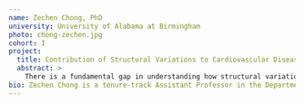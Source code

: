 ```yaml
---
name: Zechen Chong, PhD
university: University of Alabama at Birmingham
photo: chong-zechen.jpg
cohort: I
project:
  title: Contribution of Structural Variations to Cardiovascular Diseases on the BDC Ecosystem
  abstract: >
    There is a fundamental gap in understanding how structural variations contribute to Cardiovascular Diseases (CVDs) with complex traits. There is an urgent need to fill this gap in knowledge. Without having it, SVs may be omitted as potential targets for precision cardiovascular medicine. The goals of the proposal are to systematically and comprehensively characterize SVs and their contribution to the phenotypes in TOPMed GOLDN and HyperGEN projects, which involve more than 3,000 CVD patients and have multiple data types. By taking advantage of the BDC ecosystem, we expect to establish the association between SVs and CVDs.
bio: Zechen Chong is a tenure-track Assistant Professor in the Department of Genetics and Informatics Institute of the University of Alabama at Birmingham (UAB). He has been working in the field of Bioinformatics/Genomics for more than a decade and has accumulated extensive experience in genetics, genomics, epigenomics, molecular evolution and population genetics. Chong’s research focuses on developing novel algorithms applied to sequencing data and applying innovative computational approaches to solving hypothesis-driven biological questions. In particular, his group is focusing on characterization, mechanisms, and clinical impact of structural variations.
---
```

